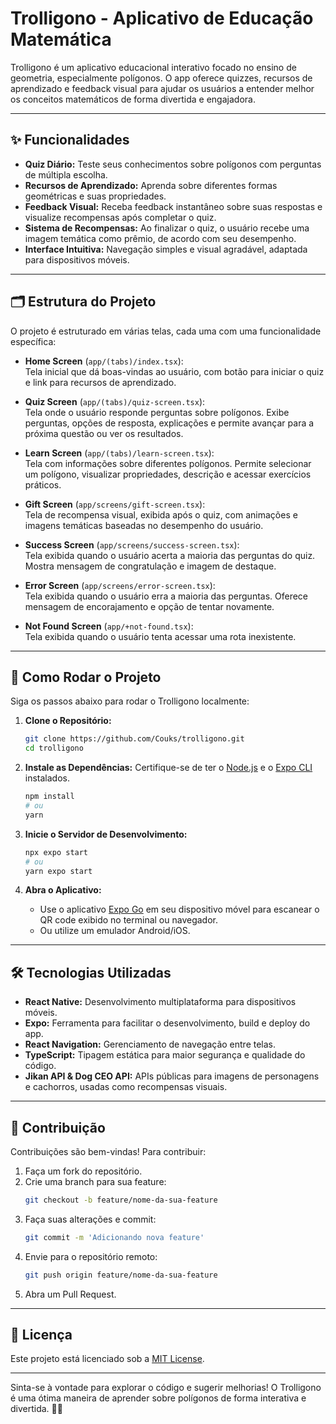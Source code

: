 # Trolligono - Aplicativo de Educação Matemática

Trolligono é um aplicativo educacional interativo focado no ensino de geometria, especialmente polígonos. O app oferece quizzes, recursos de aprendizado e feedback visual para ajudar os usuários a entender melhor os conceitos matemáticos de forma divertida e engajadora.

---

## ✨ Funcionalidades

- **Quiz Diário:** Teste seus conhecimentos sobre polígonos com perguntas de múltipla escolha.
- **Recursos de Aprendizado:** Aprenda sobre diferentes formas geométricas e suas propriedades.
- **Feedback Visual:** Receba feedback instantâneo sobre suas respostas e visualize recompensas após completar o quiz.
- **Sistema de Recompensas:** Ao finalizar o quiz, o usuário recebe uma imagem temática como prêmio, de acordo com seu desempenho.
- **Interface Intuitiva:** Navegação simples e visual agradável, adaptada para dispositivos móveis.

---

## 🗂️ Estrutura do Projeto

O projeto é estruturado em várias telas, cada uma com uma funcionalidade específica:

- **Home Screen** (`app/(tabs)/index.tsx`):  
  Tela inicial que dá boas-vindas ao usuário, com botão para iniciar o quiz e link para recursos de aprendizado.

- **Quiz Screen** (`app/(tabs)/quiz-screen.tsx`):  
  Tela onde o usuário responde perguntas sobre polígonos. Exibe perguntas, opções de resposta, explicações e permite avançar para a próxima questão ou ver os resultados.

- **Learn Screen** (`app/(tabs)/learn-screen.tsx`):  
  Tela com informações sobre diferentes polígonos. Permite selecionar um polígono, visualizar propriedades, descrição e acessar exercícios práticos.

- **Gift Screen** (`app/screens/gift-screen.tsx`):  
  Tela de recompensa visual, exibida após o quiz, com animações e imagens temáticas baseadas no desempenho do usuário.

- **Success Screen** (`app/screens/success-screen.tsx`):  
  Tela exibida quando o usuário acerta a maioria das perguntas do quiz. Mostra mensagem de congratulação e imagem de destaque.

- **Error Screen** (`app/screens/error-screen.tsx`):  
  Tela exibida quando o usuário erra a maioria das perguntas. Oferece mensagem de encorajamento e opção de tentar novamente.

- **Not Found Screen** (`app/+not-found.tsx`):  
  Tela exibida quando o usuário tenta acessar uma rota inexistente.

---

## 🚀 Como Rodar o Projeto

Siga os passos abaixo para rodar o Trolligono localmente:

1. **Clone o Repositório:**

   ```bash
   git clone https://github.com/Couks/trolligono.git
   cd trolligono
   ```

2. **Instale as Dependências:**
   Certifique-se de ter o [Node.js](https://nodejs.org/) e o [Expo CLI](https://docs.expo.dev/get-started/installation/) instalados.

   ```bash
   npm install
   # ou
   yarn
   ```

3. **Inicie o Servidor de Desenvolvimento:**

   ```bash
   npx expo start
   # ou
   yarn expo start
   ```

4. **Abra o Aplicativo:**
   - Use o aplicativo [Expo Go](https://expo.dev/client) em seu dispositivo móvel para escanear o QR code exibido no terminal ou navegador.
   - Ou utilize um emulador Android/iOS.

---

## 🛠️ Tecnologias Utilizadas

- **React Native:** Desenvolvimento multiplataforma para dispositivos móveis.
- **Expo:** Ferramenta para facilitar o desenvolvimento, build e deploy do app.
- **React Navigation:** Gerenciamento de navegação entre telas.
- **TypeScript:** Tipagem estática para maior segurança e qualidade do código.
- **Jikan API & Dog CEO API:** APIs públicas para imagens de personagens e cachorros, usadas como recompensas visuais.

---

## 🤝 Contribuição

Contribuições são bem-vindas! Para contribuir:

1. Faça um fork do repositório.
2. Crie uma branch para sua feature:
   ```bash
   git checkout -b feature/nome-da-sua-feature
   ```
3. Faça suas alterações e commit:
   ```bash
   git commit -m 'Adicionando nova feature'
   ```
4. Envie para o repositório remoto:
   ```bash
   git push origin feature/nome-da-sua-feature
   ```
5. Abra um Pull Request.

---

## 📄 Licença

Este projeto está licenciado sob a [MIT License](LICENSE).

---

Sinta-se à vontade para explorar o código e sugerir melhorias! O Trolligono é uma ótima maneira de aprender sobre polígonos de forma interativa e divertida. 🚀📐
